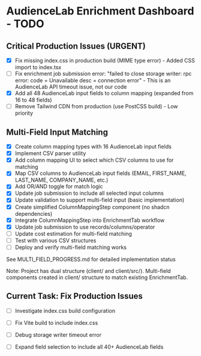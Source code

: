 # AudienceLab Enrichment Dashboard - TODO

## Critical Production Issues (URGENT)
- [x] Fix missing index.css in production build (MIME type error) - Added CSS import to index.tsx
- [ ] Fix enrichment job submission error: "failed to close storage writer: rpc error: code = Unavailable desc = connection error" - This is an AudienceLab API timeout issue, not our code
- [x] Add all 48 AudienceLab input fields to column mapping (expanded from 16 to 48 fields)
- [ ] Remove Tailwind CDN from production (use PostCSS build) - Low priority

## Multi-Field Input Matching
- [x] Create column mapping types with 16 AudienceLab input fields
- [x] Implement CSV parser utility
- [x] Add column mapping UI to select which CSV columns to use for matching
- [x] Map CSV columns to AudienceLab input fields (EMAIL, FIRST_NAME, LAST_NAME, COMPANY_NAME, etc.)
- [x] Add OR/AND toggle for match logic
- [x] Update job submission to include all selected input columns
- [x] Update validation to support multi-field input (basic implementation)
- [x] Create simplified ColumnMappingStep component (no shadcn dependencies)
- [x] Integrate ColumnMappingStep into EnrichmentTab workflow
- [x] Update job submission to use records/columns/operator
- [ ] Update cost estimation for multi-field matching
- [ ] Test with various CSV structures
- [ ] Deploy and verify multi-field matching works

See MULTI_FIELD_PROGRESS.md for detailed implementation status

Note: Project has dual structure (client/ and client/src/). Multi-field components created in client/ structure to match existing EnrichmentTab.



## Current Task: Fix Production Issues
- [ ] Investigate index.css build configuration
- [ ] Fix Vite build to include index.css
- [ ] Debug storage writer timeout error
- [ ] Expand field selection to include all 40+ AudienceLab fields

